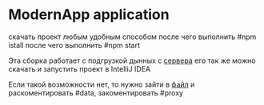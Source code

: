 # ModernApp application
скачать проект любым удобным способом 
после чего выполнить #npm istall
после чего выполнить #npm start

Эта сборка работает с подгрузкой дынных с [сервера](https://github.com/Oleg-Borovik/test-extJS-back)
его так же можно скачать и запустить проект в IntelliJ IDEA

Если такой возможности нет, то нужно зайти в [файл](https://github.com/Oleg-Borovik/test-extJS/blob/master/app/desktop/src/store/MobileOperatorStore.js) и раскоментировать #data, закоментировать #proxy
